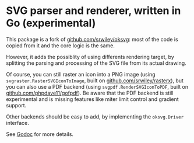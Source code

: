 # SVG parser and renderer, written in Go (experimental)

This package is a fork of [github.com/srwiley/oksvg](https://github.com/srwiley/oksvg): most of the code is copied from it and the core logic is the same.

However, it adds the possiblity of using differents rendering target, by splitting
the parsing and processing of the SVG file from its actual drawing.

Of course, you can still raster an icon into a PNG image (using `svgraster.RasterSVGIconToImage`, built on [github.com/srwiley/rasterx](https://github.com/srwiley/rasterx)), but you can also use a PDF backend (using `svgpdf.RenderSVGIconToPDF`, built on [github.com/phpdave11/gofpdf](https://github.com/phpdave11/gofpdf)). Be aware that the PDF backend is still experimental and is missing features like miter limit control and gradient support.

Other backends should be easy to add, by implementing the `oksvg.Driver` interface.

See [Godoc](https://godoc.org/github.com/benoitkugler/oksvg) for more details.

